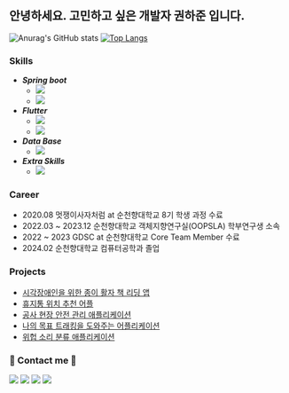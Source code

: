 


  
<!--   ![header](https://capsule-render.vercel.app/api?type=Waving&color=timeGradient&height=300&section=header&text=GitHub%20of%20haZuny&fontSize=60) -->

  ## 안녕하세요. 고민하고 싶은 개발자 권하준 입니다.
  ![Anurag's GitHub stats](https://github-readme-stats.vercel.app/api?username=haZuny&show_icons=true&theme=buefy)
  [![Top Langs](https://github-readme-stats.vercel.app/api/top-langs/?username=haZuny&layout=compact)](https://github.com/anuraghazra/github-readme-stats)

  ### Skills
  - ***Spring boot***
    - <img src="https://img.shields.io/badge/Spring Boot-6DB33F?style=for-the-badge&logo=springboot&logoColor=white">
    - <img src="https://img.shields.io/badge/Java-F7DF1E?style=for-the-badge&logo=springsecurity&logoColor=white"> 
  - ***Flutter***
    - <img src="https://img.shields.io/badge/Flutter-02569B?style=for-the-badge&logo=flutter&logoColor=white"> 
    - <img src="https://img.shields.io/badge/Dart-0175C2?style=for-the-badge&logo=dart&logoColor=white"> 
  - ***Data Base***
    - <img src="https://img.shields.io/badge/MySQL-4479A1?style=for-the-badge&logo=springsecurity&logoColor=white"> 
  - ***Extra Skills***
    - <img src="https://img.shields.io/badge/Python-#3776AB?style=for-the-badge&logo=python&logoColor=white"> 

  ### Career
  - 2020.08            멋쟁이사자처럼 at 순천향대학교 8기 학생 과정 수료
  - 2022.03 ~ 2023.12  순천향대학교 객체지향연구실(OOPSLA) 학부연구생 소속
  - 2022 ~ 2023        GDSC at 순천향대학교 Core Team Member 수료
  - 2024.02            순천향대학교 컴퓨터공학과 졸업

  ### Projects
  - [시각장애인을 위한 종이 활자 책 리딩 앱](https://github.com/haZuny/OOPSLA-reading-book-app)
  - [휴지통 위치 추천 어플](https://github.com/haZuny/SCH-trashcan-map-app)
  - [공사 현장 안전 관리 애플리케이션](https://github.com/haZuny/GDSC-solution-challenge-cherry)
  - [나의 목표 트래킹을 도와주는 어플리케이션](https://github.com/haZuny/GDSC-goal-tracker_application)
  - [위헙 소리 분류 애플리케이션](https://github.com/haZuny/emergency-sound-notification-app)
  
  ### 🎈 Contact me 🎈
 
  <a href="https://github.com/haZuny" target="_blank"><img src="https://img.shields.io/badge/GitHub-181717?style=flat-square&logo=GitHub&logoColor=white"/></a>
  <a href="mailto:gkwns5791@naver.com" target="_blank"><img src="https://img.shields.io/badge/Naver-03C75A?style=flat-square&logo=Naver&logoColor=white"/></a>
  <a href="mailto:hj3175791@gmail.com" target="_blank"><img src="https://img.shields.io/badge/Gmail-EA4335?style=flat-square&logo=Gmail&logoColor=white"/></a>
  <a href="https://www.instagram.com/ha.zuny/" target="_blank"><img src="https://img.shields.io/badge/Instagram-E4405F?style=flat-square&logo=Instagram&logoColor=white"/></a>
  
  <br><br>
    

